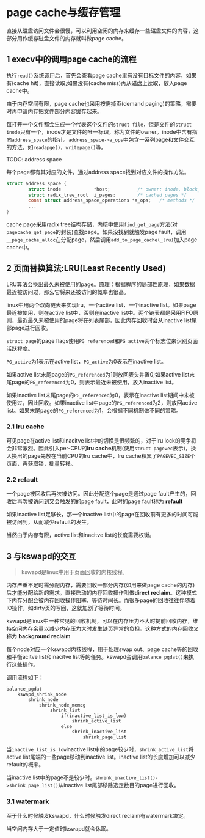 # page cache与缓存管理

直接从磁盘访问文件会很慢，可以利用空闲的内存来缓存一些磁盘文件的内容，这部分用作缓存磁盘文件的内存就叫做page cache。


## 1 execv中的调用page cache的流程

执行`read()`系统调用后，首先会查看page cache里有没有目标文件的内容，如果有(cache hit)，直接读取;如果没有(cache miss)再从磁盘上读取，放入page cache中。

由于内存空间有限，page cache也采用按需掉页(demand paging)的策略，需要时再申请内存把文件部分内容缓存起来。

每打开一个文件都会生成一个代表这个文件的`struct file`，但是文件的`struct inode`只有一个，inode才是文件的唯一标识，称为文件的owner。inode中含有指向`address_space`的指针。`address_space->a_ops`中包含一系列page和文件交互的方法，如`readapge()`，`writepage()`等。

TODO: address space

每个page都有其对应的文件，通过address space找到对应文件的操作方法。

```c
struct address_space {
        struct inode            *host;          /* owner: inode, block_device */
        struct radix_tree_root  i_pages;        /* cached pages */
        const struct address_space_operations *a_ops;   /* methods */
        ...
}
```

cache page采用radix tree结构存储，内核中使用`find_get_page`方法(对`pagecache_get_page`的封装)查找page。如果没找到就触发page fault，调用`__page_cache_alloc`在分配page，然后调用`add_to_page_cache(_lru)`加入page cache中。


## 2 页面替换算法:LRU(Least Recently Used)

LRU算法会换出最久未被使用的page。原理：根据程序的局部性原理，如果数据最近被访问过，那么它将来还被访问的概率也很高。

linux中用两个双向链表来实现lru，一个active list，一个inactive list。如果page最近被使用，则在active list中，否则在inactive list中。两个链表都是采用FIFO原则，最近最久未被使用的page将在列表尾部，因此内存回收时会从inactive list尾部page进行回收。

`struct page`的page flags使用`PG_referenced`和`PG_active`两个标志位来识别页面活跃程度。

`PG_active`为1表示在active list，`PG_active`为0表示在inactive list。

如果active list末尾page的`PG_referenced`为1则放回表头并置0;如果active list末尾page的`PG_referenced`为0，则表示最近未被使用，放入inactive list。

如果inactive list末尾page的`PG_referenced`为0，表示在inactive list期间中未被使用过，因此回收。如果inactive list中page的`PG_referenced`为2，则放回active list。如果末尾page的`PG_referenced`为1，会根据不同机制做不同的策略。


### 2.1 lru cache

可见page在active list和inacitve list中的切换是很频繁的，对于lru lock的竞争将会非常激烈。因此引入per-CPU的**lru cache**机制(使用`struct pagevec`表示)，换入换出的page先放在当前CPU的lru cache中，lru cache积累了`PAGEVEC_SIZE`个页面，再获取锁，批量转移。


### 2.2 refault

一个page被回收后再次被访问。因此分配这个page是通过page fault产生的，回收后再次被访问到又会触发的的page fault，此时的page fault称为 **refault**

如果inactive list足够长，那一个inactive list中的page在回收前有更多的时间可能被访问到，从而减少refault的发生。

当然由于内存有限，active list和inacitve list的长度需要权衡。


## 3 与kswapd的交互

> kswapd是linux中用于页面回收的内核线程。

内存严重不足时需分配内存，需要回收一部分内存(如用来做page cache的内存)后才能分配给新的需求。直接启动的内存回收操作叫做**direct reclaim**。这种模式下内存分配会被内存回收操作阻塞，等待时间长。而很多page的回收往往伴随着IO操作，如dirty页的写回，这就加剧了等待时间。

kswapd是linux中一种常见的回收机制，可以在内存压力不大时提前回收内存，维持空闲内存余量以减少内存压力大时发生缺页异常的负担。这种方式的内存回收又称为 **background reclaim** 

每个node对应一个kswapd内核线程，用于处理swap out、page cache等的回收和平衡acitve list和inacitve list等的任务。kswapd会调用`balance_pgdat()`来执行这些操作。

调用流程如下：

```
balance_pgdat
    kswapd_shrink_node
        shrink_node
            shrink_node_memcg
                shrink_list
                    if(inactive_list_is_low)
                        shrink_active_list
                    else
                        shrink_inactive_list
                            shrink_page_list
```

当`inactive_list_is_low`inactive list中的page较少时，`shrink_active_list`将active list尾端的一些page移动到inactive list。inactive list的长度增加可以减少refault的概率。

当inactive list中的page不是较少时。`shrink_inactive_list()->shrink_page_list()`从inactive list尾部移除选定数目的page进行回收。


### 3.1 watermark

至于什么时候触发kswapd，什么时候触发direct reclaim有watermark决定。

当空闲内存大于一定值时kswapd就会休眠。



